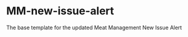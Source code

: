 MM-new-issue-alert
==================

The base template for the updated Meat Management New Issue Alert
